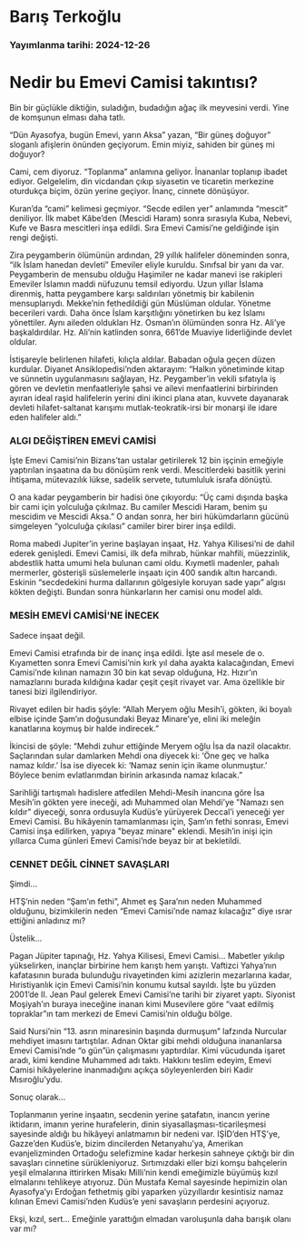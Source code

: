 # Barış Terkoğlu

### Yayımlanma tarihi: 2024-12-26

# Nedir bu Emevi Camisi takıntısı?

Bin bir güçlükle diktiğin, suladığın, budadığın ağaç ilk meyvesini verdi. Yine de komşunun elması daha tatlı.

“Dün Ayasofya, bugün Emevi, yarın Aksa” yazan, “Bir güneş doğuyor” sloganlı afişlerin önünden geçiyorum. Emin miyiz, sahiden bir güneş mi doğuyor?

Cami, cem diyoruz. “Toplanma” anlamına geliyor. İnananlar toplanıp ibadet ediyor. Gelgelelim, din vicdandan çıkıp siyasetin ve ticaretin merkezine oturdukça biçim, özün yerine geçiyor. İnanç, cinnete dönüşüyor.

Kuran’da “cami” kelimesi geçmiyor. “Secde edilen yer” anlamında “mescit” deniliyor. İlk mabet Kâbe’den (Mescidi Haram) sonra sırasıyla Kuba, Nebevi, Kufe ve Basra mescitleri inşa edildi. Sıra Emevi Camisi’ne geldiğinde işin rengi değişti.

Zira peygamberin ölümünün ardından, 29 yıllık halifeler döneminden sonra, “ilk İslam hanedan devleti” Emeviler eliyle kuruldu. Sınıfsal bir yanı da var. Peygamberin de mensubu olduğu Haşimiler ne kadar manevi ise rakipleri Emeviler İslamın maddi nüfuzunu temsil ediyordu. Uzun yıllar İslama direnmiş, hatta peygambere karşı saldırıları yönetmiş bir kabilenin mensuplarıydı. Mekke’nin fethedildiği gün Müslüman oldular. Yönetme becerileri vardı. Daha önce İslam karşıtlığını yönetirken bu kez İslamı yönettiler. Aynı aileden oldukları Hz. Osman’ın ölümünden sonra Hz. Ali’ye başkaldırdılar. Hz. Ali’nin katlinden sonra, 661’de Muaviye liderliğinde devlet oldular.

İstişareyle belirlenen hilafeti, kılıçla aldılar. Babadan oğula geçen düzen kurdular. Diyanet Ansiklopedisi’nden aktarayım: “Halkın yönetiminde kitap ve sünnetin uygulanmasını sağlayan, Hz. Peygamber’in vekili sıfatıyla iş gören ve devletin menfaatleriyle şahsi ve ailevi menfaatlerini birbirinden ayıran ideal raşid halifelerin yerini dini ikinci plana atan, kuvvete dayanarak devleti hilafet-saltanat karışımı mutlak-teokratik-irsi bir monarşi ile idare eden halifeler aldı.”


### ALGI DEĞİŞTİREN EMEVİ CAMİSİ

İşte Emevi Camisi’nin Bizans’tan ustalar getirilerek 12 bin işçinin emeğiyle yaptırılan inşaatına da bu dönüşüm renk verdi. Mescitlerdeki basitlik yerini ihtişama, mütevazılık lükse, sadelik servete, tutumluluk israfa dönüştü.

O ana kadar peygamberin bir hadisi öne çıkıyordu: “Üç cami dışında başka bir cami için yolculuğa çıkılmaz. Bu camiler Mescidi Haram, benim şu mescidim ve Mescidi Aksa.” O andan sonra, her biri hükümdarların gücünü simgeleyen “yolculuğa çıkılası” camiler birer birer inşa edildi.

Roma mabedi Jupiter’in yerine başlayan inşaat, Hz. Yahya Kilisesi’ni de dahil ederek genişledi. Emevi Camisi, ilk defa mihrab, hünkar mahfili, müezzinlik, abdestlik hatta umumi hela bulunan cami oldu. Kıymetli madenler, pahalı mermerler, gösterişli süslemelerle inşaatı için 400 sandık altın harcandı. Eskinin “secdedekini hurma dallarının gölgesiyle koruyan sade yapı” algısı kökten değişti. Bundan sonra hünkarların her camisi onu model aldı.


### MESİH EMEVİ CAMİSİ'NE İNECEK

Sadece inşaat değil.

Emevi Camisi etrafında bir de inanç inşa edildi. İşte asıl mesele de o. Kıyametten sonra Emevi Camisi’nin kırk yıl daha ayakta kalacağından, Emevi Camisi’nde kılınan namazın 30 bin kat sevap olduğuna, Hz. Hızır’ın namazlarını burada kıldığına kadar çeşit çeşit rivayet var. Ama özellikle bir tanesi bizi ilgilendiriyor.

Rivayet edilen bir hadis şöyle: “Allah Meryem oğlu Mesih’i, gökten, iki boyalı elbise içinde Şam’ın doğusundaki Beyaz Minare’ye, elini iki meleğin kanatlarına koymuş bir halde indirecek.”

İkincisi de şöyle: “Mehdi zuhur ettiğinde Meryem oğlu İsa da nazil olacaktır. Saçlarından sular damlarken Mehdi ona diyecek ki: ‘Öne geç ve halka namaz kıldır.’ İsa ise diyecek ki: ‘Namaz senin için ikame olunmuştur.’ Böylece benim evlatlarımdan birinin arkasında namaz kılacak.”

Sarihliği tartışmalı hadislere atfedilen Mehdi-Mesih inancına göre İsa Mesih’in gökten yere ineceği, adı Muhammed olan Mehdi’ye "Namazı sen kıldır" diyeceği, sonra ordusuyla Kudüs’e yürüyerek Deccal’i yeneceği yer Emevi Camisi. Bu hikâyenin tamamlanması için, Şam’ın fethi sonrası, Emevi Camisi inşa edilirken, yapıya "beyaz minare" eklendi. Mesih’in inişi için yıllarca Cuma günleri Emevi Camisi’nde beyaz bir at bekletildi.


### CENNET DEĞİL CİNNET SAVAŞLARI

Şimdi...

HTŞ’nin neden “Şam’ın fethi”, Ahmet eş Şara’nın neden Muhammed olduğunu, bizimkilerin neden “Emevi Camisi’nde namaz kılacağız” diye ısrar ettiğini anladınız mı?

Üstelik...

Pagan Jüpiter tapınağı, Hz. Yahya Kilisesi, Emevi Camisi... Mabetler yıkılıp yükselirken, inançlar birbirine hem karıştı hem yarıştı. Vaftizci Yahya’nın kafatasının burada bulunduğu rivayetinden kimi azizlerin mezarlarına kadar, Hıristiyanlık için Emevi Camisi’nin konumu kutsal sayıldı. İşte bu yüzden 2001’de II. Jean Paul gelerek Emevi Camisi’ne tarihi bir ziyaret yaptı. Siyonist Moşiyah’ın buraya ineceğine inanan kimi Musevilere göre “vaat edilmiş topraklar”ın tam merkezi de Emevi Camisi’nin olduğu bölge.

Said Nursi’nin “13. asrın minaresinin başında durmuşum” lafzında Nurcular mehdiyet imasını tartıştılar. Adnan Oktar gibi mehdi olduğuna inananlarsa Emevi Camisi’nde “o gün”ün çalışmasını yaptırdılar. Kimi vücudunda işaret aradı, kimi kendine Muhammed adı taktı. Hakkını teslim edeyim, Emevi Camisi hikâyelerine inanmadığını açıkça söyleyenlerden biri Kadir Mısıroğlu’ydu.

Sonuç olarak...

Toplanmanın yerine inşaatın, secdenin yerine şatafatın, inancın yerine iktidarın, imanın yerine hurafelerin, dinin siyasallaşması-ticarileşmesi sayesinde aldığı bu hikâyeyi anlatmamın bir nedeni var. IŞİD’den HTŞ’ye, Gazze’den Kudüs’e, bizim dincilerden Netanyahu’ya, Amerikan evanjelizminden Ortadoğu selefizmine kadar herkesin sahneye çıktığı bir din savaşları cinnetine sürükleniyoruz. Sırtımızdaki eller bizi komşu bahçelerin yeşil elmalarına ittirirken Misakı Milli’nin kendi emeğimizle büyümüş kızıl elmalarını tehlikeye atıyoruz. Dün Mustafa Kemal sayesinde hepimizin olan Ayasofya’yı Erdoğan fethetmiş gibi yaparken yüzyıllardır kesintisiz namaz kılınan Emevi Camisi’nden Kudüs’e yeni savaşların perdesini açıyoruz.

Ekşi, kızıl, sert... Emeğinle yarattığın elmadan varoluşunla daha barışık olanı var mı?

